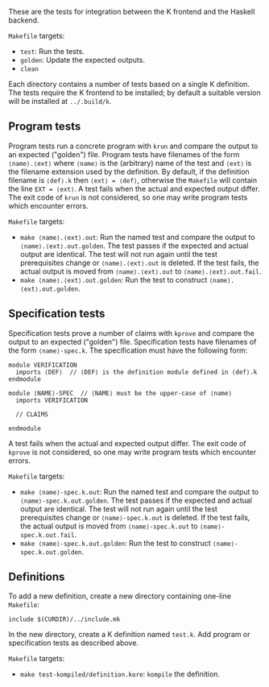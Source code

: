 These are the tests for integration between the K frontend and the Haskell backend.

`Makefile` targets:

- `test`: Run the tests.
- `golden`: Update the expected outputs.
- `clean`

Each directory contains a number of tests based on a single K definition.
The tests require the K frontend to be installed;
by default a suitable version will be installed at `../.build/k`.

## Program tests

Program tests run a concrete program with `krun`
and compare the output to an expected ("golden") file.
Program tests have filenames of the form `⟨name⟩.⟨ext⟩`
where `⟨name⟩` is the (arbitrary) name of the test
and `⟨ext⟩` is the filename extension used by the definition.
By default, if the definition filename is `⟨def⟩.k` then `⟨ext⟩ = ⟨def⟩`,
otherwise the `Makefile` will contain the line `EXT = ⟨ext⟩`.
A test fails when the actual and expected output differ.
The exit code of `krun` is not considered,
so one may write program tests which encounter errors.

`Makefile` targets:

- `make ⟨name⟩.⟨ext⟩.out`:
  Run the named test and compare the output to `⟨name⟩.⟨ext⟩.out.golden`.
  The test passes if the expected and actual output are identical.
  The test will not run again until the test prerequisites change
  or `⟨name⟩.⟨ext⟩.out` is deleted.
  If the test fails, the actual output is moved
  from `⟨name⟩.⟨ext⟩.out` to `⟨name⟩.⟨ext⟩.out.fail`.
- `make ⟨name⟩.⟨ext⟩.out.golden`:
  Run the test to construct `⟨name⟩.⟨ext⟩.out.golden`.

## Specification tests

Specification tests prove a number of claims with `kprove`
and compare the output to an expected ("golden") file.
Specification tests have filenames of the form `⟨name⟩-spec.k`.
The specification must have the following form:

```.k
module VERIFICATION
  imports ⟨DEF⟩  // ⟨DEF⟩ is the definition module defined in ⟨def⟩.k
endmodule

module ⟨NAME⟩-SPEC  // ⟨NAME⟩ must be the upper-case of ⟨name⟩
  imports VERIFICATION

  // CLAIMS

endmodule
```

A test fails when the actual and expected output differ.
The exit code of `kprove` is not considered,
so one may write program tests which encounter errors.

`Makefile` targets:

- `make ⟨name⟩-spec.k.out`:
  Run the named test and compare the output to `⟨name⟩-spec.k.out.golden`.
  The test passes if the expected and actual output are identical.
  The test will not run again until the test prerequisites change
  or `⟨name⟩-spec.k.out` is deleted.
  If the test fails, the actual output is moved
  from `⟨name⟩-spec.k.out` to `⟨name⟩-spec.k.out.fail`.
- `make ⟨name⟩-spec.k.out.golden`:
  Run the test to construct `⟨name⟩-spec.k.out.golden`.

## Definitions

To add a new definition, create a new directory containing one-line `Makefile`:

```
include $(CURDIR)/../include.mk
```

In the new directory, create a K definition named `test.k`.
Add program or specification tests as described above.

`Makefile` targets:

- `make test-kompiled/definition.kore`:
  `kompile` the definition.
